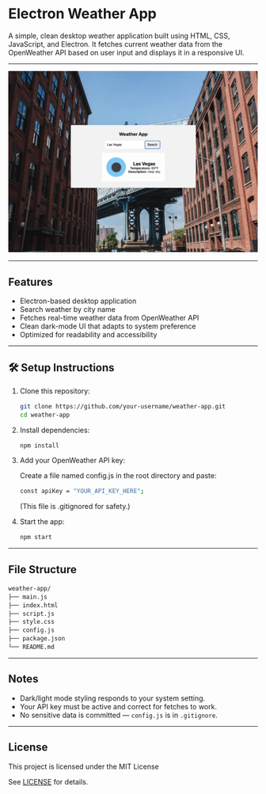# Electron Weather App

A simple, clean desktop weather application built using HTML, CSS, JavaScript, and Electron. It fetches current weather data from the OpenWeather API based on user input and displays it in a responsive UI.

---

![screenshot](screenshot.png)

---

## Features

- Electron-based desktop application
- Search weather by city name
- Fetches real-time weather data from OpenWeather API
- Clean dark-mode UI that adapts to system preference
- Optimized for readability and accessibility

---

## 🛠️ Setup Instructions

1. Clone this repository:

    ```bash
    git clone https://github.com/your-username/weather-app.git
    cd weather-app
    ```

2. Install dependencies:

    ```bash
    npm install
    ```

3. Add your OpenWeather API key:

    Create a file named config.js in the root directory and paste:
   
    ```bash
    const apiKey = "YOUR_API_KEY_HERE";
    ```

    (This file is .gitignored for safety.)

4. Start the app:

    ```bash
    npm start
    ```

---

## File Structure

```bash
weather-app/            
├── main.js             
├── index.html          
├── script.js           
├── style.css           
├── config.js           
├── package.json        
└── README.md           
```

---

## Notes

- Dark/light mode styling responds to your system setting.
- Your API key must be active and correct for fetches to work.
- No sensitive data is committed — `config.js` is in `.gitignore`.

---

## License

This project is licensed under the MIT License

See [LICENSE](./LICENSE) for details.
